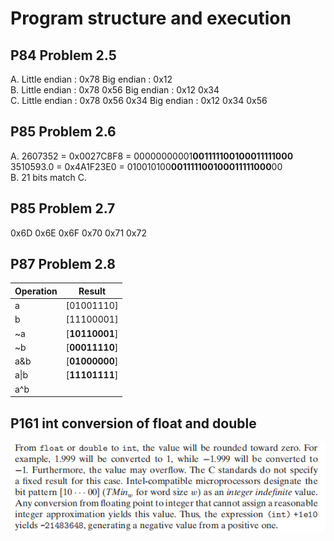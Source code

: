 # Program structure and execution

## P84 Problem 2.5
A. Little endian : 0x78 Big endian : 0x12  
B. Little endian : 0x78 0x56 Big endian : 0x12 0x34  
C. Little endian : 0x78 0x56 0x34 Big endian : 0x12 0x34 0x56

## P85 Problem 2.6
A. 2607352 = 0x0027C8F8 = 00000000001**001111100100011111000**  
   3510593.0 = 0x4A1F23E0 = 010010100**001111100100011111000**00  
B. 21 bits match 
C. 

## P85 Problem 2.7
0x6D 0x6E 0x6F 0x70 0x71 0x72

## P87 Problem 2.8
| Operation | Result 
 --- | --- 
 a | [01001110]
 b | [11100001]
~a | [**10110001**]
~b | [**00011110**]
a&b | [**01000000**]
a\|b | [**11101111**]
a^b | 

## P161 int conversion of float and double
![Alt text](./notes/int_conversion_of_float_and_double.png)